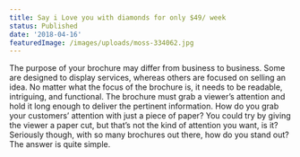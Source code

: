 ```yaml
---
title: Say i Love you with diamonds for only $49/ week
status: Published
date: '2018-04-16'
featuredImage: /images/uploads/moss-334062.jpg
---
```

The purpose of your brochure may differ from business to business. Some are designed to display services, whereas others are focused on selling an idea. No matter what the focus of the brochure is, it needs to be readable, intriguing, and functional. The brochure must grab a viewer’s attention and hold it long enough to deliver the pertinent information. How do you grab your customers’ attention with just a piece of paper? You could try by giving the viewer a paper cut, but that’s not the kind of attention you want, is it? Seriously though, with so many brochures out there, how do you stand out? The answer is quite simple.

